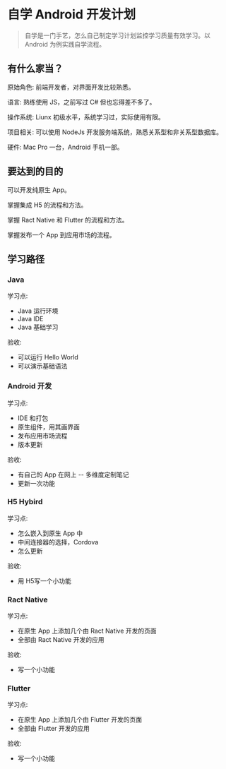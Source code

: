 # 自学 Android 开发计划

> 自学是一门手艺，怎么自己制定学习计划监控学习质量有效学习。以 Android 为例实践自学流程。

## 有什么家当？

原始角色: 前端开发者，对界面开发比较熟悉。

语言: 熟练使用 JS，之前写过 C# 但也忘得差不多了。

操作系统: Liunx 初级水平，系统学习过，实际使用有限。

项目相关: 可以使用 NodeJs 开发服务端系统，熟悉关系型和非关系型数据库。

硬件: Mac Pro 一台，Android 手机一部。

## 要达到的目的

可以开发纯原生 App。

掌握集成 H5 的流程和方法。

掌握 Ract Native 和 Flutter 的流程和方法。

掌握发布一个 App 到应用市场的流程。

## 学习路径

### Java

学习点:
- Java 运行环境
- Java IDE
- Java 基础学习

验收: 
- 可以运行 Hello World
- 可以演示基础语法

### Android 开发

学习点:
- IDE 和打包
- 原生组件，用其画界面
- 发布应用市场流程
- 版本更新

验收:
- 有自己的 App 在网上 -- 多维度定制笔记
- 更新一次功能

### H5 Hybird

学习点:
- 怎么嵌入到原生 App 中
- 中间连接器的选择，Cordova
- 怎么更新

验收: 
- 用 H5写一个小功能

### Ract Native

学习点:
- 在原生 App 上添加几个由 Ract Native 开发的页面
- 全部由 Ract Native 开发的应用

验收: 
- 写一个小功能

### Flutter

学习点:
- 在原生 App 上添加几个由 Flutter 开发的页面
- 全部由 Flutter 开发的应用

验收: 
- 写一个小功能
